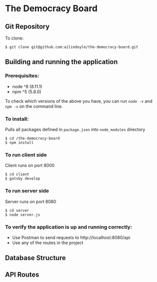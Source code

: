 # The Democracy Board

## Git Repository 

To clone:
```
$ git clone git@github.com:ailindoyle/the-democracy-board.git
```

## Building and running the application

### Prerequisites:
- node ^8 (8.11.1)
- npm ^5 (5.8.0)

To check which versions of the above you have, you can run `node -v` and `npm -v` on the command line.

### To install:

Pulls all packages defined in `package.json` into `node_modules` directory
```
$ cd /the-democracy-board
$ npm install 
```

### To run client side

Client runs on port 8000
```
$ cd client
$ gatsby develop
```

### To run server side

Server runs on port 8080
```
$ cd server
$ node server.js
```

### To verify the application is up and running correctly:
- Use Postman to send requests to http://localhost:8080/api
- Use any of the routes in the project

## Database Structure

## API Routes